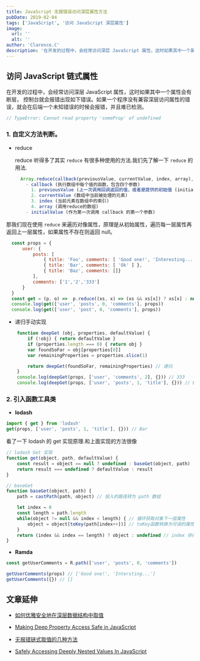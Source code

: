 ```yaml
---
title: JavaScript 无报错误访问深层属性方法
pubDate: 2019-02-04
tags: ['JavaScript', '访问 JavaScript 深层属性']
image: 
  url: ''
  alt: ''
author: 'Clarence.C'
description: '在开发的过程中，会经常访问深层 JavaScript 属性，这时如果其中一个属性会有断层， 控制台就会报错出现如下错误。如果一个程序没有兼容深层访问属性的错误，就会在后端一个未知错误的时候会报错，并且难已检测。'
---
```


## 访问 JavaScript 链式属性

在开发的过程中，会经常访问深层 JavaScript 属性，这时如果其中一个属性会有断层， 控制台就会报错出现如下错误。如果一个程序没有兼容深层访问属性的错误，就会在后端一个未知错误的时候会报错，并且难已检测。

<!-- more -->

```javascript
// TypeError: Cannot read property 'someProp' of undefined
```

### 1. 自定义方法判断。
- reduce

  reduce 听得多了其实 `reduce` 有很多种使用的方法.我们先了解一下 `reduce` 的用法.
  ```javascript
    Array.reduce(callback(previousValue, currentValue, index, array), [initialValue])
      - callback (执行数组中每个值的函数，包含四个参数)
        1. previousValue (上一次调用回调返回的值，或者是提供的初始值 (initialValue))
        2. currentValue (数组中当前被处理的元素)
        3. index (当前元素在数组中的索引)
        4. array (调用reduce的数组)
      - initialValue (作为第一次调用 callback 的第一个参数)
  ```

那我们现在使用 `reduce` 来遍历对像属性，原理是从初始属性，遍历每一层属性再返回上一层属性，如果属性不存在则返回 null。

  ```javascript
    const props = {
        user: {
            posts: [
                { title: 'Foo', comments: [ 'Good one!', 'Interesting...' ] },
                { title: 'Bar', comments: [ 'Ok' ] },
                { title: 'Baz', comments: []}
            ],
            comments: ['1','2','333']
        }
    }
    const get = (p, o) =>  p.reduce((xs, x) => (xs && xs[x]) ? xs[x] : null,  o)
    console.log(get(['user', 'posts', 0, 'comments'], props))
    console.log(get(['user', 'post', 0, 'comments'], props))
  ```

- 递归手动实现

```javascript
    function deepGet (obj, properties, defaultValue) {
        if (!obj) { return defaultValue }
        if (properties.length === 0) { return obj }
        var foundSoFar = obj[properties[0]]
        var remainingProperties = properties.slice(1)

        return deepGet(foundSoFar, remainingProperties) // 递归
    }
    console.log(deepGet(props, ['user', 'comments', 2], {})) // 333
    console.log(deepGet(props, ['user', 'posts', 1, 'title'], {})) // Bar
```

### 2. 引入函数工具类

- **lodash**

```javascript
import { get } from 'lodash'
get(props, ['user', 'posts', 1, 'title'], {})) // Bar
```
看了一下 lodash 的 get 实现原理.和上面实现的方法很像

```javascript
// lodash Get 实现
function get(object, path, defaultValue) {
    const result = object == null ? undefined : baseGet(object, path)
    return result === undefined ? defaultValue : result
}

// baseGet
function baseGet(object, path) {
    path = castPath(path, object) // 投入的路径转为 path 数组

    let index = 0
    const length = path.length
    while(object != null && index < length) { // 循环获取对象下一层属性
        object = object[toKey(path[index++])] // toKey函数转换为可读的属性值
    }
    return (index && index == length) ? object : undefined // index 存在且遍历完全部的时候,返回 object 的值否则为 undefined
}
```
- **Ramda**

```javascript
const getUserComments = R.path(['user', 'posts', 0, 'comments'])

getUserComments(props) // ['Good one!', 'Intersting...']
getUserComments({}) // []
```

## 文章延伸

- [如何优雅安全地在深层数据结构中取值](https://zhuanlan.zhihu.com/p/27748589)

- [Making Deep Property Access Safe in JavaScript](http://adripofjavascript.com/blog/drips/making-deep-property-access-safe-in-javascript.html)

- [无报错链式取值的几种方法](https://zhuanlan.zhihu.com/p/29296692)

- [Safely Accessing Deeply Nested Values In JavaScript](https://medium.com/javascript-inside/safely-accessing-deeply-nested-values-in-javascript-99bf72a0855a)